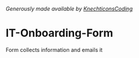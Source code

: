 *Generously made available by [KnechticonsCoding](https://github.com/KnechtionsCoding)*
# IT-Onboarding-Form
Form collects information and emails it
